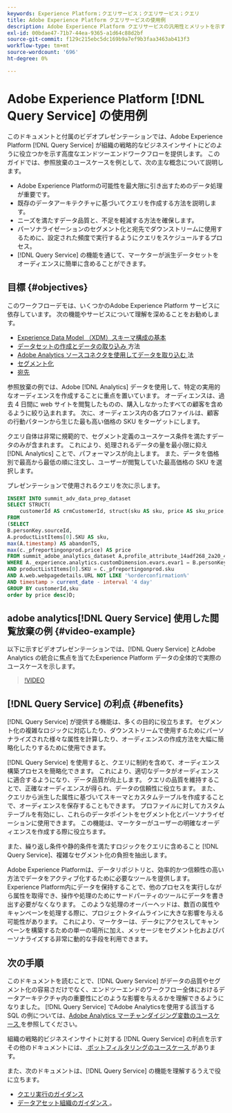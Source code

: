 ```yaml
---
keywords: Experience Platform；クエリサービス；クエリサービス；クエリ
title: Adobe Experience Platform クエリサービスの使用例
description: Adobe Experience Platform クエリサービスの汎用性とメリットを示すエンドツーエンドの例です。
exl-id: 00bdae47-71b7-44ea-9365-a1d64c88d2bf
source-git-commit: f129c215ebc5dc169b9a7ef9b3faa3463ab413f3
workflow-type: tm+mt
source-wordcount: '696'
ht-degree: 0%

---
```


# Adobe Experience Platform [!DNL Query Service] の使用例

このドキュメントと付属のビデオプレゼンテーションでは、Adobe Experience Platform [!DNL Query Service] が組織の戦略的なビジネスインサイトにどのように役立つかを示す高度なエンドツーエンドワークフローを提供します。 このガイドでは、参照放棄のユースケースを例として、次の主な概念について説明します。

* Adobe Experience Platformの可能性を最大限に引き出すためのデータ処理が重要です。
* 既存のデータアーキテクチャに基づいてクエリを作成する方法を説明します。
* ニーズを満たすデータ品質と、不足を軽減する方法を確保します。
* パーソナライゼーションのセグメント化と宛先でダウンストリームに使用するために、設定された頻度で実行するようにクエリをスケジュールするプロセス。
* [!DNL Query Service] の機能を通じて、マーケターが派生データセットをオーディエンスに簡単に含めることができます。

## 目標 {#objectives}

このワークフローデモは、いくつかのAdobe Experience Platform サービスに依存しています。 次の機能やサービスについて理解を深めることをお勧めします。

* [Experience Data Model （XDM）スキーマ構成の基本 ](../../xdm/schema/composition.md)
* [ データセットの作成とデータの取り込み ](https://experienceleague.adobe.com/docs/platform-learn/tutorials/data-ingestion/create-datasets-and-ingest-data.html) 方法
* [Adobe Analytics ソースコネクタを使用してデータを取り込む ](https://experienceleague.adobe.com/docs/platform-learn/tutorials/sources/ingest-data-from-adobe-analytics.html?lang=ja) 法
* [セグメント化](../../segmentation/home.md)
* [宛先](../../destinations/home.md)

参照放棄の例では、Adobe [!DNL Analytics] データを使用して、特定の実用的なオーディエンスを作成することに重点を置いています。 オーディエンスは、過去 4 日間に web サイトを閲覧したものの、購入しなかったすべての顧客を含めるように絞り込まれます。 次に、オーディエンス内の各プロファイルは、顧客の行動パターンから生じた最も高い価格の SKU をターゲットにします。

クエリ自体は非常に規範的で、セグメント定義のユースケース条件を満たすデータのみが含まれます。 これにより、処理されるデータの量を最小限に抑え [!DNL Analytics] ことで、パフォーマンスが向上します。 また、データを価格別で最高から最低の順に注文し、ユーザーが閲覧していた最高価格の SKU を選択します。

プレゼンテーションで使用されるクエリを次に示します。

```sql
INSERT INTO summit_adv_data_prep_dataset
SELECT STRUCT(
    customerId AS crmCustomerId, struct(sku AS sku, price AS sku_price, abandonTS AS abandonTS) AS abandonBrowse) AS _pfreportingonprod
FROM
(SELECT
B.personKey.sourceId,
A.productListItems[0].SKU AS sku,
max(A.timestamp) AS abandonTS,
max(c._pfreportingonprod.price) AS price
FROM summit_adobe_analytics_dataset A,profile_attribute_14adf268_2a20_4dee_bee6_a6b0e34616a9 B,summit_product_dataset c
WHERE A._experience.analytics.customDimension.evars.evar1 = B.personKey.sourceID
AND productListItems[0].SKU = C._pfreportingonprod.sku
AND A.web.webpagedetails.URL NOT LIKE '%orderconfirmation%'
AND timestamp > current_date - interval '4 day'
GROUP BY customerId,sku
order by price desc)D;
```

## adobe analytics[!DNL Query Service] 使用した閲覧放棄の例 {#video-example}

以下に示すビデオプレゼンテーションでは、[!DNL Query Service] とAdobe Analytics の統合に焦点を当てたExperience Platform データの全体的で実際のユースケースを示します。

>[!VIDEO](https://video.tv.adobe.com/v/342533?quality=12&learn=on)

## [!DNL Query Service] の利点 {#benefits}

[!DNL Query Service] が提供する機能は、多くの目的に役立ちます。 セグメント化の複雑なロジックに対応したり、ダウンストリームで使用するためにパーソナライズされた様々な属性を計算したり、オーディエンスの作成方法を大幅に簡略化したりするために使用できます。

[!DNL Query Service] を使用すると、クエリに制約を含めて、オーディエンス構築プロセスを簡略化できます。 これにより、適切なデータがオーディエンスに適合するようになり、データ品質が向上します。 クエリの品質を維持することで、正確なオーディエンスが得られ、データの信頼性に役立ちます。 また、クエリから派生した属性に基づいてスキーマとカスタムテーブルを作成することで、オーディエンスを保存することもできます。 プロファイルに対してカスタムテーブルを有効にし、これらのデータポイントをセグメント化とパーソナライゼーションに使用できます。 この機能は、マーケターがユーザーの明確なオーディエンスを作成する際に役立ちます。

また、繰り返し条件や静的条件を満たすロジックをクエリに含めること [!DNL Query Service]、複雑なセグメント化の負担を抽出します。

Adobe Experience Platformは、データリポジトリと、効率的かつ信頼性の高い方法でデータをアクティブ化するために必要なツールを提供します。 Experience Platform内にデータを保持することで、他のプロセスを実行しながら属性を取得でき、操作や処理のためにサードパーティのツールにデータを書き出す必要がなくなります。 このような処理のオーバーヘッドは、数百の属性やキャンペーンを処理する際に、プロジェクトタイムラインに大きな影響を与える可能性があります。 これにより、マーケターは、データにアクセスしてキャンペーンを構築するための単一の場所に加え、メッセージをセグメント化およびパーソナライズする非常に動的な手段を利用できます。

## 次の手順

このドキュメントを読むことで、[!DNL Query Service] がデータの品質やセグメント化の容易さだけでなく、エンドツーエンドのワークフロー全体におけるデータアーキテクチャ内の重要性にどのような影響を与えるかを理解できるようになりました。 [!DNL Query Service] でAdobe Analyticsを使用する該当する SQL の例については、[Adobe Analytics マーチャンダイジング変数のユースケース ](./merchandising-variables.md) を参照してください。

組織の戦略的ビジネスインサイトに対する [!DNL Query Service] の利点を示すその他のドキュメントには、[ ボットフィルタリングのユースケース ](./bot-filtering.md) があります。

また、次のドキュメントは、[!DNL Query Service] の機能を理解するうえで役に立ちます。

* [クエリ実行のガイダンス](../best-practices/writing-queries.md)
* [ データアセット組織のガイダンス ](../best-practices/organize-data-assets.md)。


